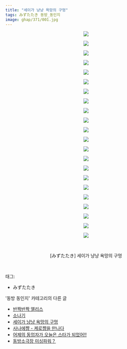 ```yaml
---
title: "세이가 냥냥 욕망의 구멍"
tags: みずたたき 동방_동인지
image: ghap/371/001.jpg
---
```

<div class="article">
<p style="text-align: center; clear: none; float: none;"><img src="{{ site.nasurl }}/ghap/371/001.jpg"/></p>
<p style="text-align: center; clear: none; float: none;"><img src="{{ site.nasurl }}/ghap/371/002.jpg"/></p>
<p style="text-align: center; clear: none; float: none;"><img src="{{ site.nasurl }}/ghap/371/003.jpg"/></p>
<p style="text-align: center; clear: none; float: none;"><img src="{{ site.nasurl }}/ghap/371/004.jpg"/></p>
<p style="text-align: center; clear: none; float: none;"><img src="{{ site.nasurl }}/ghap/371/005.jpg"/></p>
<p style="text-align: center; clear: none; float: none;"><img src="{{ site.nasurl }}/ghap/371/006.jpg"/></p>
<p style="text-align: center; clear: none; float: none;"><img src="{{ site.nasurl }}/ghap/371/007.jpg"/></p>
<p style="text-align: center; clear: none; float: none;"><img src="{{ site.nasurl }}/ghap/371/008.jpg"/></p>
<p style="text-align: center; clear: none; float: none;"><img src="{{ site.nasurl }}/ghap/371/009.jpg"/></p>
<p style="text-align: center; clear: none; float: none;"><img src="{{ site.nasurl }}/ghap/371/010.jpg"/></p>
<p style="text-align: center; clear: none; float: none;"><img src="{{ site.nasurl }}/ghap/371/011.jpg"/></p>
<p style="text-align: center; clear: none; float: none;"><img src="{{ site.nasurl }}/ghap/371/012.jpg"/></p>
<p style="text-align: center; clear: none; float: none;"><img src="{{ site.nasurl }}/ghap/371/013.jpg"/></p>
<p style="text-align: center; clear: none; float: none;"><img src="{{ site.nasurl }}/ghap/371/014.jpg"/></p>
<p style="text-align: center; clear: none; float: none;"><img src="{{ site.nasurl }}/ghap/371/015.jpg"/></p>
<p style="text-align: center; clear: none; float: none;"><img src="{{ site.nasurl }}/ghap/371/016.jpg"/></p>
<p style="text-align: center; clear: none; float: none;"><img src="{{ site.nasurl }}/ghap/371/017.jpg"/></p>
<p style="text-align: center; clear: none; float: none;"><img src="{{ site.nasurl }}/ghap/371/018.jpg"/></p>
<p style="text-align: center; clear: none; float: none;"><img src="{{ site.nasurl }}/ghap/371/019.jpg"/></p>
<p style="text-align: center; clear: none; float: none;"><img src="{{ site.nasurl }}/ghap/371/020.jpg"/></p>
<p style="text-align: center; clear: none; float: none;"><img src="{{ site.nasurl }}/ghap/371/021.jpg"/></p>
<p style="text-align: center; clear: none; float: none;"><img src="{{ site.nasurl }}/ghap/371/022.jpg"/></p>
<p style="text-align: center; clear: none; float: none;"><br/></p>
<p style="text-align: center; clear: none; float: none;">[みずたたき] 세이가 냥냥 욕망의 구멍</p>
<p><br/></p>
</div><div class="tagTrail">
<p>태그: </p>
<ul>
<li>みずたたき</li>
</ul>
</div><div class="another">
<p>'동방 동인지' 카테고리의 다른 글</p>
<ul>
<li><a href="/2016-06-20-ghap_373">반짝반짝 앨리스</a></li>
<li><a href="/2016-06-20-ghap_372">소나기</a></li>
<li><a href="/2016-06-20-ghap_371">세이가 냥냥 욕망의 구멍</a></li>
<li><a href="/2016-06-20-ghap_370">사나에쨩 - 케로쨩을 만나다</a></li>
<li><a href="/2016-06-20-ghap_369">어제의 동업자가 오늘은 스타가 되었어!!</a></li>
<li><a href="/2016-06-20-ghap_367">동방소극장 미싱파워？</a></li>
</ul>
</div><div class="cb_module cb_fluid">
<div class="cb_wrt cb_profile">
</div><!-- commentList close -->
</div>